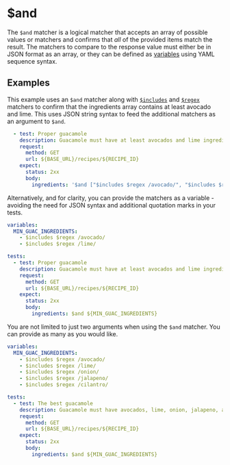 # $and

The `$and` matcher is a logical matcher that accepts an array of possible values or matchers and confirms that _all_ of the provided items match the result. The matchers to compare to the response value must either be in JSON format as an array, or they can be defined as [variables](../variables.md) using YAML sequence syntax.

## Examples

This example uses an `$and` matcher along with [`$includes`](./includes.md) and [`$regex`](./regex.md) matchers to confirm that the ingredients array contains at least avocado and lime. This uses JSON string syntax to feed the additional matchers as an argument to `$and`.

```yaml
  - test: Proper guacamole
    description: Guacamole must have at least avocados and lime ingredients
    request:
      method: GET
      url: ${BASE_URL}/recipes/${RECIPE_ID}
    expect:
      status: 2xx
      body:
        ingredients: '$and ["$includes $regex /avocado/", "$includes $regex /lime/"]' 

```

Alternatively, and for clarity, you can provide the matchers as a variable - avoiding the need for JSON syntax and additional quotation marks in your tests.

```yaml
variables:
  MIN_GUAC_INGREDIENTS:
    - $includes $regex /avocado/
    - $includes $regex /lime/

tests:
  - test: Proper guacamole
    description: Guacamole must have at least avocados and lime ingredients
    request:
      method: GET
      url: ${BASE_URL}/recipes/${RECIPE_ID}
    expect:
      status: 2xx
      body:
        ingredients: $and ${MIN_GUAC_INGREDIENTS}

```

You are not limited to just two arguments when using the `$and` matcher. You can provide as many as you would like.

```yaml
variables:
  MIN_GUAC_INGREDIENTS:
    - $includes $regex /avocado/
    - $includes $regex /lime/
    - $includes $regex /onion/
    - $includes $regex /jalapeno/
    - $includes $regex /cilantro/

tests:
  - test: The best guacamole
    description: Guacamole must have avocados, lime, onion, jalapeno, and cilantro at least
    request:
      method: GET
      url: ${BASE_URL}/recipes/${RECIPE_ID}
    expect:
      status: 2xx
      body:
        ingredients: $and ${MIN_GUAC_INGREDIENTS}

```

